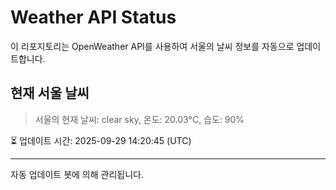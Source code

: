 
# Weather API Status

이 리포지토리는 OpenWeather API를 사용하여 서울의 날씨 정보를 자동으로 업데이트합니다.

## 현재 서울 날씨
> 서울의 현재 날씨: clear sky, 온도: 20.03°C, 습도: 90%

⏳ 업데이트 시간: 2025-09-29 14:20:45 (UTC)

---
자동 업데이트 봇에 의해 관리됩니다.
